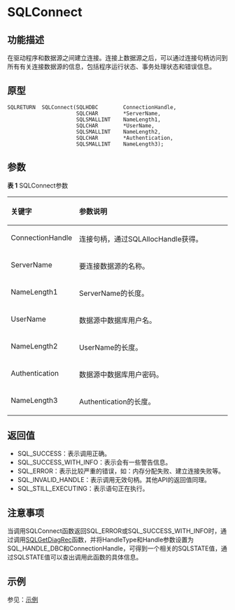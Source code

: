 # SQLConnect

## 功能描述<a name="zh-cn_topic_0238272889_zh-cn_topic_0237120419_zh-cn_topic_0059778729_s3748e0b0ff1d4511806e76a6047e4b2b"></a>

在驱动程序和数据源之间建立连接。连接上数据源之后，可以通过连接句柄访问到所有有关连接数据源的信息，包括程序运行状态、事务处理状态和错误信息。

## 原型<a name="zh-cn_topic_0238272889_zh-cn_topic_0237120419_zh-cn_topic_0059778729_sb221c464db69418a9a71727249ffa46d"></a>

```
SQLRETURN  SQLConnect(SQLHDBC        ConnectionHandle,
                      SQLCHAR        *ServerName,
                      SQLSMALLINT    NameLength1,
                      SQLCHAR        *UserName,
                      SQLSMALLINT    NameLength2,
                      SQLCHAR        *Authentication,
                      SQLSMALLINT    NameLength3);
```

## 参数<a name="zh-cn_topic_0238272889_zh-cn_topic_0237120419_zh-cn_topic_0059778729_s8e3d90b3650941d994840a8518e66e9f"></a>

**表 1**  SQLConnect参数

<a name="zh-cn_topic_0238272889_zh-cn_topic_0237120419_zh-cn_topic_0059778729_t8fa9f060033b4a26984779280c60854a"></a>
<table><thead align="left"><tr id="zh-cn_topic_0238272889_zh-cn_topic_0237120419_zh-cn_topic_0059778729_r67f0db498b654a479449758e7e462f2f"><th class="cellrowborder" valign="top" width="24.04%" id="mcps1.2.3.1.1"><p id="zh-cn_topic_0238272889_zh-cn_topic_0237120419_zh-cn_topic_0059778729_a2add2d24270f4e59922177f4535d87b0"><a name="zh-cn_topic_0238272889_zh-cn_topic_0237120419_zh-cn_topic_0059778729_a2add2d24270f4e59922177f4535d87b0"></a><a name="zh-cn_topic_0238272889_zh-cn_topic_0237120419_zh-cn_topic_0059778729_a2add2d24270f4e59922177f4535d87b0"></a><strong id="zh-cn_topic_0238272889_zh-cn_topic_0237120419_zh-cn_topic_0059778729_a437d747ef7534328a3f3242891fb032b"><a name="zh-cn_topic_0238272889_zh-cn_topic_0237120419_zh-cn_topic_0059778729_a437d747ef7534328a3f3242891fb032b"></a><a name="zh-cn_topic_0238272889_zh-cn_topic_0237120419_zh-cn_topic_0059778729_a437d747ef7534328a3f3242891fb032b"></a>关键字</strong></p>
</th>
<th class="cellrowborder" valign="top" width="75.96000000000001%" id="mcps1.2.3.1.2"><p id="zh-cn_topic_0238272889_zh-cn_topic_0237120419_zh-cn_topic_0059778729_a312049a8d7c84346860dec6821736629"><a name="zh-cn_topic_0238272889_zh-cn_topic_0237120419_zh-cn_topic_0059778729_a312049a8d7c84346860dec6821736629"></a><a name="zh-cn_topic_0238272889_zh-cn_topic_0237120419_zh-cn_topic_0059778729_a312049a8d7c84346860dec6821736629"></a><strong id="zh-cn_topic_0238272889_zh-cn_topic_0237120419_zh-cn_topic_0059778729_aa36a4514cc3e4faf8a591ca2e33d824b"><a name="zh-cn_topic_0238272889_zh-cn_topic_0237120419_zh-cn_topic_0059778729_aa36a4514cc3e4faf8a591ca2e33d824b"></a><a name="zh-cn_topic_0238272889_zh-cn_topic_0237120419_zh-cn_topic_0059778729_aa36a4514cc3e4faf8a591ca2e33d824b"></a>参数说明</strong></p>
</th>
</tr>
</thead>
<tbody><tr id="zh-cn_topic_0238272889_zh-cn_topic_0237120419_zh-cn_topic_0059778729_r00ff3c02290a482baca6ceb0ce57f357"><td class="cellrowborder" valign="top" width="24.04%" headers="mcps1.2.3.1.1 "><p id="zh-cn_topic_0238272889_zh-cn_topic_0237120419_zh-cn_topic_0059778729_ae0e72302b59b49b499448eb88a9a1a76"><a name="zh-cn_topic_0238272889_zh-cn_topic_0237120419_zh-cn_topic_0059778729_ae0e72302b59b49b499448eb88a9a1a76"></a><a name="zh-cn_topic_0238272889_zh-cn_topic_0237120419_zh-cn_topic_0059778729_ae0e72302b59b49b499448eb88a9a1a76"></a>ConnectionHandle</p>
</td>
<td class="cellrowborder" valign="top" width="75.96000000000001%" headers="mcps1.2.3.1.2 "><p id="zh-cn_topic_0238272889_zh-cn_topic_0237120419_zh-cn_topic_0059778729_a0ea6511187604ba6ac910c5d172e45fc"><a name="zh-cn_topic_0238272889_zh-cn_topic_0237120419_zh-cn_topic_0059778729_a0ea6511187604ba6ac910c5d172e45fc"></a><a name="zh-cn_topic_0238272889_zh-cn_topic_0237120419_zh-cn_topic_0059778729_a0ea6511187604ba6ac910c5d172e45fc"></a>连接句柄，通过SQLAllocHandle获得。</p>
</td>
</tr>
<tr id="zh-cn_topic_0238272889_zh-cn_topic_0237120419_zh-cn_topic_0059778729_r2358b92eeb20466292ba04eb3aabccee"><td class="cellrowborder" valign="top" width="24.04%" headers="mcps1.2.3.1.1 "><p id="zh-cn_topic_0238272889_zh-cn_topic_0237120419_zh-cn_topic_0059778729_a487de916b4af4a10a8a8e8b1cc3f7d9f"><a name="zh-cn_topic_0238272889_zh-cn_topic_0237120419_zh-cn_topic_0059778729_a487de916b4af4a10a8a8e8b1cc3f7d9f"></a><a name="zh-cn_topic_0238272889_zh-cn_topic_0237120419_zh-cn_topic_0059778729_a487de916b4af4a10a8a8e8b1cc3f7d9f"></a>ServerName</p>
</td>
<td class="cellrowborder" valign="top" width="75.96000000000001%" headers="mcps1.2.3.1.2 "><p id="zh-cn_topic_0238272889_zh-cn_topic_0237120419_zh-cn_topic_0059778729_a10a0aacacccf4812ab6a1aff49b95bb3"><a name="zh-cn_topic_0238272889_zh-cn_topic_0237120419_zh-cn_topic_0059778729_a10a0aacacccf4812ab6a1aff49b95bb3"></a><a name="zh-cn_topic_0238272889_zh-cn_topic_0237120419_zh-cn_topic_0059778729_a10a0aacacccf4812ab6a1aff49b95bb3"></a>要连接数据源的名称。</p>
</td>
</tr>
<tr id="zh-cn_topic_0238272889_zh-cn_topic_0237120419_zh-cn_topic_0059778729_r1dcca3acf01c4acd82b4ae61e35bf2f3"><td class="cellrowborder" valign="top" width="24.04%" headers="mcps1.2.3.1.1 "><p id="zh-cn_topic_0238272889_zh-cn_topic_0237120419_zh-cn_topic_0059778729_adaba0e6c4b41438583c5280d165a791d"><a name="zh-cn_topic_0238272889_zh-cn_topic_0237120419_zh-cn_topic_0059778729_adaba0e6c4b41438583c5280d165a791d"></a><a name="zh-cn_topic_0238272889_zh-cn_topic_0237120419_zh-cn_topic_0059778729_adaba0e6c4b41438583c5280d165a791d"></a>NameLength1</p>
</td>
<td class="cellrowborder" valign="top" width="75.96000000000001%" headers="mcps1.2.3.1.2 "><p id="zh-cn_topic_0238272889_zh-cn_topic_0237120419_zh-cn_topic_0059778729_a4ed378cc20844cba87f4cda82a0c25e2"><a name="zh-cn_topic_0238272889_zh-cn_topic_0237120419_zh-cn_topic_0059778729_a4ed378cc20844cba87f4cda82a0c25e2"></a><a name="zh-cn_topic_0238272889_zh-cn_topic_0237120419_zh-cn_topic_0059778729_a4ed378cc20844cba87f4cda82a0c25e2"></a>ServerName的长度。</p>
</td>
</tr>
<tr id="zh-cn_topic_0238272889_zh-cn_topic_0237120419_zh-cn_topic_0059778729_rd1c446446d2944a6be02986a6d737db8"><td class="cellrowborder" valign="top" width="24.04%" headers="mcps1.2.3.1.1 "><p id="zh-cn_topic_0238272889_zh-cn_topic_0237120419_zh-cn_topic_0059778729_a0a86c75de1314282a5a57faed38fbcd5"><a name="zh-cn_topic_0238272889_zh-cn_topic_0237120419_zh-cn_topic_0059778729_a0a86c75de1314282a5a57faed38fbcd5"></a><a name="zh-cn_topic_0238272889_zh-cn_topic_0237120419_zh-cn_topic_0059778729_a0a86c75de1314282a5a57faed38fbcd5"></a>UserName</p>
</td>
<td class="cellrowborder" valign="top" width="75.96000000000001%" headers="mcps1.2.3.1.2 "><p id="zh-cn_topic_0238272889_zh-cn_topic_0237120419_zh-cn_topic_0059778729_abe30dc71839d4548b4e4ed3e86f3803c"><a name="zh-cn_topic_0238272889_zh-cn_topic_0237120419_zh-cn_topic_0059778729_abe30dc71839d4548b4e4ed3e86f3803c"></a><a name="zh-cn_topic_0238272889_zh-cn_topic_0237120419_zh-cn_topic_0059778729_abe30dc71839d4548b4e4ed3e86f3803c"></a>数据源中数据库用户名。</p>
</td>
</tr>
<tr id="zh-cn_topic_0238272889_zh-cn_topic_0237120419_zh-cn_topic_0059778729_r818170604e194631aa4fd7c8e573e3e7"><td class="cellrowborder" valign="top" width="24.04%" headers="mcps1.2.3.1.1 "><p id="zh-cn_topic_0238272889_zh-cn_topic_0237120419_zh-cn_topic_0059778729_a07106f188bcc4034b600cb494346da2f"><a name="zh-cn_topic_0238272889_zh-cn_topic_0237120419_zh-cn_topic_0059778729_a07106f188bcc4034b600cb494346da2f"></a><a name="zh-cn_topic_0238272889_zh-cn_topic_0237120419_zh-cn_topic_0059778729_a07106f188bcc4034b600cb494346da2f"></a>NameLength2</p>
</td>
<td class="cellrowborder" valign="top" width="75.96000000000001%" headers="mcps1.2.3.1.2 "><p id="zh-cn_topic_0238272889_zh-cn_topic_0237120419_zh-cn_topic_0059778729_a0ef78ad7a33a4aa28a735d50baf3989e"><a name="zh-cn_topic_0238272889_zh-cn_topic_0237120419_zh-cn_topic_0059778729_a0ef78ad7a33a4aa28a735d50baf3989e"></a><a name="zh-cn_topic_0238272889_zh-cn_topic_0237120419_zh-cn_topic_0059778729_a0ef78ad7a33a4aa28a735d50baf3989e"></a>UserName的长度。</p>
</td>
</tr>
<tr id="zh-cn_topic_0238272889_zh-cn_topic_0237120419_zh-cn_topic_0059778729_r828433a3a635476bbd2af6f7cb444edd"><td class="cellrowborder" valign="top" width="24.04%" headers="mcps1.2.3.1.1 "><p id="zh-cn_topic_0238272889_zh-cn_topic_0237120419_zh-cn_topic_0059778729_afac5a1261da94e6c8d22eda7cbfa4eac"><a name="zh-cn_topic_0238272889_zh-cn_topic_0237120419_zh-cn_topic_0059778729_afac5a1261da94e6c8d22eda7cbfa4eac"></a><a name="zh-cn_topic_0238272889_zh-cn_topic_0237120419_zh-cn_topic_0059778729_afac5a1261da94e6c8d22eda7cbfa4eac"></a>Authentication</p>
</td>
<td class="cellrowborder" valign="top" width="75.96000000000001%" headers="mcps1.2.3.1.2 "><p id="zh-cn_topic_0238272889_zh-cn_topic_0237120419_zh-cn_topic_0059778729_a87355c2936ab422eb84970d97c3c63b6"><a name="zh-cn_topic_0238272889_zh-cn_topic_0237120419_zh-cn_topic_0059778729_a87355c2936ab422eb84970d97c3c63b6"></a><a name="zh-cn_topic_0238272889_zh-cn_topic_0237120419_zh-cn_topic_0059778729_a87355c2936ab422eb84970d97c3c63b6"></a>数据源中数据库用户密码。</p>
</td>
</tr>
<tr id="zh-cn_topic_0238272889_zh-cn_topic_0237120419_zh-cn_topic_0059778729_r12a527185b9c429a91d5fa558c73690c"><td class="cellrowborder" valign="top" width="24.04%" headers="mcps1.2.3.1.1 "><p id="zh-cn_topic_0238272889_zh-cn_topic_0237120419_zh-cn_topic_0059778729_a4b575ec5aaa843fbb90da6a7c36388aa"><a name="zh-cn_topic_0238272889_zh-cn_topic_0237120419_zh-cn_topic_0059778729_a4b575ec5aaa843fbb90da6a7c36388aa"></a><a name="zh-cn_topic_0238272889_zh-cn_topic_0237120419_zh-cn_topic_0059778729_a4b575ec5aaa843fbb90da6a7c36388aa"></a>NameLength3</p>
</td>
<td class="cellrowborder" valign="top" width="75.96000000000001%" headers="mcps1.2.3.1.2 "><p id="zh-cn_topic_0238272889_zh-cn_topic_0237120419_zh-cn_topic_0059778729_ab67c5b3b26e64f77919bb90b58a4bd46"><a name="zh-cn_topic_0238272889_zh-cn_topic_0237120419_zh-cn_topic_0059778729_ab67c5b3b26e64f77919bb90b58a4bd46"></a><a name="zh-cn_topic_0238272889_zh-cn_topic_0237120419_zh-cn_topic_0059778729_ab67c5b3b26e64f77919bb90b58a4bd46"></a>Authentication的长度。</p>
</td>
</tr>
</tbody>
</table>

## 返回值<a name="zh-cn_topic_0238272889_zh-cn_topic_0237120419_zh-cn_topic_0059778729_s2854e438cc754b68aec0788b1cd26b3d"></a>

-   SQL\_SUCCESS：表示调用正确。
-   SQL\_SUCCESS\_WITH\_INFO：表示会有一些警告信息。
-   SQL\_ERROR：表示比较严重的错误，如：内存分配失败、建立连接失败等。
-   SQL\_INVALID\_HANDLE：表示调用无效句柄。其他API的返回值同理。
-   SQL\_STILL\_EXECUTING：表示语句正在执行。

## 注意事项<a name="zh-cn_topic_0238272889_zh-cn_topic_0237120419_zh-cn_topic_0059778729_s570c6037911d4c57a42ca982c83b9c6d"></a>

当调用SQLConnect函数返回SQL\_ERROR或SQL\_SUCCESS\_WITH\_INFO时，通过调用[SQLGetDiagRec](SQLGetDiagRec.md)函数，并将HandleType和Handle参数设置为SQL\_HANDLE\_DBC和ConnectionHandle，可得到一个相关的SQLSTATE值，通过SQLSTATE值可以查出调用此函数的具体信息。

## 示例<a name="zh-cn_topic_0238272889_zh-cn_topic_0237120419_zh-cn_topic_0059778729_s941ebfb1b130484d9e8e7225aa91a590"></a>

参见：[示例](示例-2.md)
